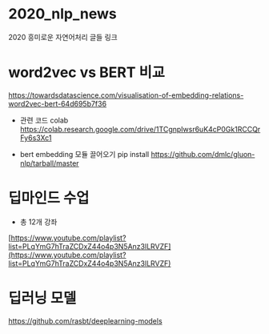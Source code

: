 # 2020_nlp_news
2020 흥미로운 자연어처리 글들 링크



# word2vec vs BERT 비교

https://towardsdatascience.com/visualisation-of-embedding-relations-word2vec-bert-64d695b7f36

 - 관련 코드 colab
https://colab.research.google.com/drive/1TCgnpIwsr6uK4cP0Gk1RCCQrFy6s3Xc1

 - bert embedding 모듈 끌어오기
pip install https://github.com/dmlc/gluon-nlp/tarball/master



# 딥마인드 수업
- 총 12개 강좌

[https://www.youtube.com/playlist?list=PLqYmG7hTraZCDxZ44o4p3N5Anz3lLRVZF](https://www.youtube.com/playlist?list=PLqYmG7hTraZCDxZ44o4p3N5Anz3lLRVZF)


# 딥러닝 모델
https://github.com/rasbt/deeplearning-models



